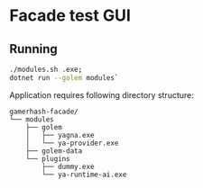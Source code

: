 # Facade test GUI

## Running

```sh
./modules.sh .exe;
dotnet run --golem modules`
```

Application requires following directory structure:

```
gamerhash-facade/
└── modules
    ├── golem
    │   ├── yagna.exe
    │   └── ya-provider.exe
    ├── golem-data
    └── plugins
        ├── dummy.exe
        └── ya-runtime-ai.exe
```
